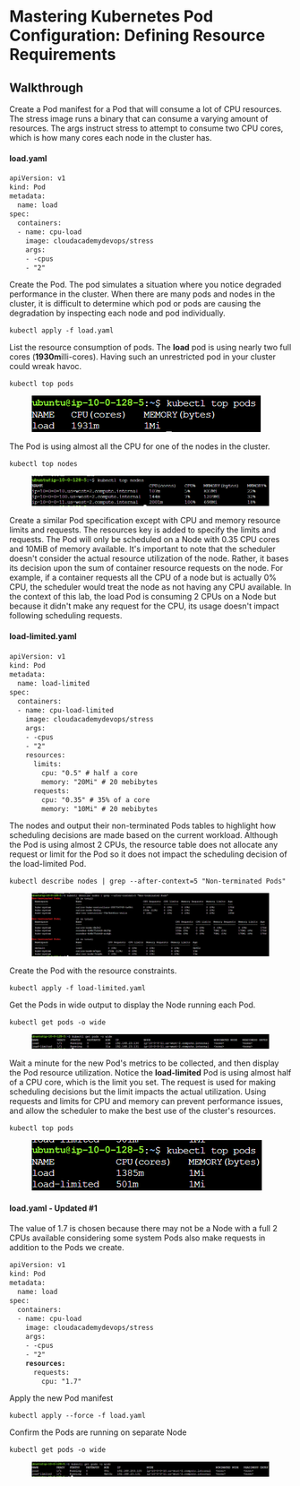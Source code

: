 # Mastering Kubernetes Pod Configuration: Defining Resource Requirements



## Walkthrough

Create a Pod manifest for a Pod that will consume a lot of CPU resources. The stress image runs a binary that can consume a varying amount of resources. The args instruct stress to attempt to consume two CPU cores, which is how many cores each node in the cluster has.

#### **load.yaml**

```
apiVersion: v1
kind: Pod
metadata:
  name: load
spec:
  containers:
  - name: cpu-load
    image: cloudacademydevops/stress
    args:
    - -cpus
    - "2"
```

Create the Pod. The pod simulates a situation where you notice degraded performance in the cluster. When there are many pods and nodes in the cluster, it is difficult to determine which pod or pods are causing the degradation by inspecting each node and pod individually.

```
kubectl apply -f load.yaml
```

List the resource consumption of pods. The **load** pod is using nearly two full cores (**1930m**illi-cores). Having such an unrestricted pod in your cluster could wreak havoc.

```
kubectl top pods
```

<figure><img src="../../../.gitbook/assets/image (18).png" alt=""><figcaption></figcaption></figure>

The Pod is using almost all the CPU for one of the nodes in the cluster.

```
kubectl top nodes
```

<figure><img src="../../../.gitbook/assets/image (3) (1).png" alt=""><figcaption></figcaption></figure>



Create a similar Pod specification except with CPU and memory resource limits and requests. The resources key is added to specify the limits and requests. The Pod will only be scheduled on a Node with 0.35 CPU cores and 10MiB of memory available. It's important to note that the scheduler doesn't consider the actual resource utilization of the node. Rather, it bases its decision upon the sum of container resource requests on the node. For example, if a container requests all the CPU of a node but is actually 0% CPU, the scheduler would treat the node as not having any CPU available. In the context of this lab, the load Pod is consuming 2 CPUs on a Node but because it didn't make any request for the CPU, its usage doesn't impact following scheduling requests.

#### **load-limited.yaml**

```
apiVersion: v1
kind: Pod
metadata:
  name: load-limited
spec:
  containers:
  - name: cpu-load-limited
    image: cloudacademydevops/stress
    args:
    - -cpus
    - "2"
    resources:
      limits:
        cpu: "0.5" # half a core
        memory: "20Mi" # 20 mebibytes 
      requests:
        cpu: "0.35" # 35% of a core
        memory: "10Mi" # 20 mebibytes
```

The nodes and output their non-terminated Pods tables to highlight how scheduling decisions are made based on the current workload. Although the Pod is using almost 2 CPUs, the resource table does not allocate any request or limit for the Pod so it does not impact the scheduling decision of the load-limited Pod.

```
kubectl describe nodes | grep --after-context=5 "Non-terminated Pods"
```

<figure><img src="../../../.gitbook/assets/image (11).png" alt=""><figcaption></figcaption></figure>

Create the Pod with the resource constraints.

```
kubectl apply -f load-limited.yaml
```

Get the Pods in wide output to display the Node running each Pod.

```
kubectl get pods -o wide
```

<figure><img src="../../../.gitbook/assets/image (23).png" alt=""><figcaption></figcaption></figure>

Wait a minute for the new Pod's metrics to be collected, and then display the Pod resource utilization. Notice the **load-limited** Pod is using almost half of a CPU core, which is the limit you set. The request is used for making scheduling decisions but the limit impacts the actual utilization. Using requests and limits for CPU and memory can prevent performance issues, and allow the scheduler to make the best use of the cluster's resources.

```
kubectl top pods
```

<figure><img src="../../../.gitbook/assets/image (16).png" alt=""><figcaption></figcaption></figure>

#### **load.yaml - Updated #1**

The value of 1.7 is chosen because there may not be a Node with a full 2 CPUs available considering some system Pods also make requests in addition to the Pods we create.

<pre><code>apiVersion: v1
kind: Pod
metadata:
  name: load
spec:
  containers:
  - name: cpu-load
    image: cloudacademydevops/stress
    args:
    - -cpus
    - "2"
<strong>    resources:
</strong>      requests:
        cpu: "1.7"
</code></pre>

Apply the new Pod manifest

```
kubectl apply --force -f load.yaml
```

Confirm the Pods are running on separate Node

```
kubectl get pods -o wide
```

<figure><img src="../../../.gitbook/assets/image (8).png" alt=""><figcaption></figcaption></figure>
